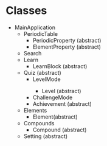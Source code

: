 # Classes


- MainApplication
	- PeriodicTable
		- PeriodicProperty (abstract)
  		- ElementProperty (abstract) 	
	- Search
	- Learn
		- LearnBlock (abstract)
	- Quiz (abstract)
		- LevelMode <extends>
			- Level (abstract)
		- ChallengeMode <extends>
		- Achievement (abstract)
	- Elements
		- Element(abstract)
	- Compounds 
		- Compound (abstract)
	- Setting (abstract)



